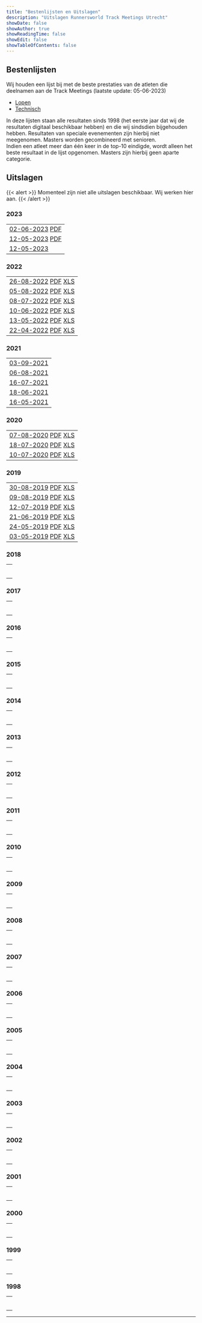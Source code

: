 ```yaml
---
title: "Bestenlijsten en Uitslagen"
description: "Uitslagen Runnersworld Track Meetings Utrecht"
showDate: false
showAuthor: true
showReadingTime: false
showEdit: false
showTableOfContents: false
---
```


## Bestenlijsten
Wij houden een lijst bij met de beste prestaties van de atleten die deelnamen aan de Track Meetings (laatste update: 05-06-2023)

- [Lopen](/bestenlijsten/TM_bestenlijst_lopen.xlsx)
- [Technisch](/bestenlijsten/TM_bestenlijst_technisch.xlsx)

In deze lijsten staan alle resultaten sinds 1998 (het eerste jaar dat wij de resultaten digitaal beschikbaar hebben) en die wij sindsdien bijgehouden hebben.
Resultaten van speciale evenementen zijn hierbij niet meegenomen. Masters worden gecombineerd met senioren.  
Indien een atleet meer dan één keer in de top-10 eindigde, wordt alleen het beste resultaat in de lijst opgenomen. Masters zijn hierbij geen aparte categorie.

## Uitslagen

{{< alert >}}
Momenteel zijn niet alle uitslagen beschikbaar. Wij werken hier aan.
{{< /alert >}}

### 2023
|      |
|------|
| [02-06-2023](https://www.atletiek.nl/wedstrijdkalender/?id=865) [PDF](/uitslagen/20230602.pdf)|
| [12-05-2023](https://www.atletiek.nl/wedstrijdkalender/?id=864) [PDF](/uitslagen/20230512.pdf)|
| [12-05-2023](https://www.atletiek.nl/wedstrijdkalender/?id=866) |

### 2022
|      |
|------|
| [26-08-2022](https://www.atletiek.nu/wedstrijd/uitslagen/37940/) [PDF](/uitslagen/20220826.pdf) [XLS](/uitslagen/20220826.xls)|
| [05-08-2022](https://www.atletiek.nu/wedstrijd/uitslagen/37927/) [PDF](/uitslagen/20220805.pdf) [XLS](/uitslagen/20220805.xls)|
| [08-07-2022](https://www.atletiek.nu/wedstrijd/uitslagen/37827/) [PDF](/uitslagen/20220708.pdf) [XLS](/uitslagen/20220708.xls)|
| [10-06-2022](https://www.atletiek.nu/wedstrijd/uitslagen/37748/) [PDF](/uitslagen/20220610.pdf) [XLS](/uitslagen/20220610.xls)|
| [13-05-2022](https://www.atletiek.nu/wedstrijd/uitslagen/37552/) [PDF](/uitslagen/20220513.pdf) [XLS](/uitslagen/20220513.xls)|
| [22-04-2022](https://www.atletiek.nu/wedstrijd/uitslagen/37535/) [PDF](/uitslagen/20220422.pdf) [XLS](/uitslagen/20220422.xls)|

### 2021
|      |
|------|
| [03-09-2021](https://www.atletiek.nu/wedstrijd/uitslagen/35768/) |
| [06-08-2021](https://www.atletiek.nu/wedstrijd/uitslagen/35767/) |
| [16-07-2021](https://www.atletiek.nu/wedstrijd/uitslagen/35766/) |
| [18-06-2021](https://www.atletiek.nu/wedstrijd/uitslagen/35704/) |
| [16-05-2021](https://www.atletiek.nu/wedstrijd/uitslagen/35301/) |

### 2020
|      |
|------|
| [07-08-2020](https://www.atletiek.nu/wedstrijd/uitslagen/33086/) [PDF](/uitslagen/20200807.pdf) [XLS](/uitslagen/20200807.xls)|
| [18-07-2020](https://www.atletiek.nu/wedstrijd/uitslagen/33839/) [PDF](/uitslagen/20200718.pdf) [XLS](/uitslagen/20200718.xls)|
| [10-07-2020](https://www.atletiek.nu/wedstrijd/uitslagen/33084/) [PDF](/uitslagen/20200710.pdf) [XLS](/uitslagen/20200710.xls)|

### 2019
|      |
|------|
| [30-08-2019](https://www.atletiek.nu/wedstrijd/uitslagen/25219/) [PDF](/uitslagen/20190830.pdf) [XLS](/uitslagen/20190830.xls)|
| [09-08-2019](https://www.atletiek.nu/wedstrijd/uitslagen/25218/) [PDF](/uitslagen/20190809.pdf) [XLS](/uitslagen/20190809.xls)|
| [12-07-2019](https://www.atletiek.nu/wedstrijd/uitslagen/25217/) [PDF](/uitslagen/20190712.pdf) [XLS](/uitslagen/20190712.xls)|
| [21-06-2019](https://www.atletiek.nu/wedstrijd/uitslagen/25216/) [PDF](/uitslagen/20190621.pdf) [XLS](/uitslagen/20190621.xls)|
| [24-05-2019](https://www.atletiek.nu/wedstrijd/uitslagen/25215/) [PDF](/uitslagen/20190524.pdf) [XLS](/uitslagen/20190524.xls)|
| [03-05-2019](https://www.atletiek.nu/wedstrijd/uitslagen/25214/) [PDF](/uitslagen/20190503.pdf) [XLS](/uitslagen/20190503.xls)|

### 2018
|      |
|------|
| []() |
| []() |
| []() |
| []() |
| []() |
| []() |

### 2017
|      |
|------|
| []() |
| []() |
| []() |
| []() |
| []() |
| []() |

### 2016
|      |
|------|
| []() |
| []() |
| []() |
| []() |
| []() |
| []() |

### 2015
|      |
|------|
| []() |
| []() |
| []() |
| []() |
| []() |
| []() |

### 2014
|      |
|------|
| []() |
| []() |
| []() |
| []() |
| []() |
| []() |

### 2013
|      |
|------|
| []() |
| []() |
| []() |
| []() |
| []() |
| []() |

### 2012
|      |
|------|
| []() |
| []() |
| []() |
| []() |
| []() |
| []() |

### 2011
|      |
|------|
| []() |
| []() |
| []() |
| []() |
| []() |
| []() |

### 2010
|      |
|------|
| []() |
| []() |
| []() |
| []() |
| []() |
| []() |

### 2009
|      |
|------|
| []() |
| []() |
| []() |
| []() |
| []() |
| []() |

### 2008
|      |
|------|
| []() |
| []() |
| []() |
| []() |
| []() |
| []() |

### 2007
|      |
|------|
| []() |
| []() |
| []() |
| []() |
| []() |
| []() |

### 2006
|      |
|------|
| []() |
| []() |
| []() |
| []() |
| []() |
| []() |

### 2005
|      |
|------|
| []() |
| []() |
| []() |
| []() |
| []() |
| []() |

### 2004
|      |
|------|
| []() |
| []() |
| []() |
| []() |
| []() |
| []() |

### 2003
|      |
|------|
| []() |
| []() |
| []() |
| []() |
| []() |
| []() |

### 2002
|      |
|------|
| []() |
| []() |
| []() |
| []() |
| []() |
| []() |

### 2001
|      |
|------|
| []() |
| []() |
| []() |
| []() |
| []() |
| []() |

### 2000
|      |
|------|
| []() |
| []() |
| []() |
| []() |
| []() |
| []() |

### 1999
|      |
|------|
| []() |
| []() |
| []() |
| []() |
| []() |
| []() |

### 1998
|      |
|------|
| []() |
| []() |
| []() |
| []() |
| []() |
| []() |

---
